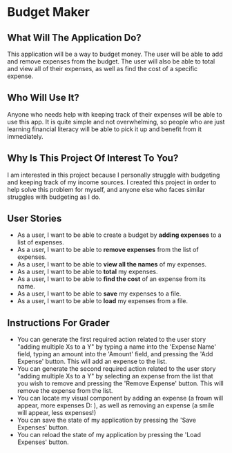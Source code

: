 # Budget Maker

## What Will The Application Do?
This application will be a way to budget money. The user will be able to add and remove 
expenses from the budget. The user will also be able to total and view all of their 
expenses, as well as find the cost of a specific expense.

## Who Will Use It?
Anyone who needs help with keeping track of their expenses will be
able to use this app. It is quite simple and not overwhelming, so people
who are just learning financial literacy will be able to pick it up
and benefit from it immediately.

## Why Is This Project Of Interest To You?
I am interested in this project because I personally struggle with budgeting
and keeping track of my income sources. I created this project in order to
help solve this problem for myself, and anyone else who faces similar
struggles with budgeting as I do.

## User Stories
- As a user, I want to be able to create a budget by **adding expenses** to a list
  of expenses.
- As a user, I want to be able to **remove expenses** from the list of expenses.
- As a user, I want to be able to **view all the names** of my expenses.
- As a user, I want to be able to **total** my expenses.
- As a user, I want to be able to **find the cost** of an expense from its name.
- As a user, I want to be able to **save** my expenses to a file.
- As a user, I want to be able to **load** my expenses from a file.

## Instructions For Grader
- You can generate the first required action related to the user story "adding multiple Xs to a Y" by typing a name
into the 'Expense Name' field, typing an amount into the 'Amount' field, and pressing the 'Add Expense' button.
This will add an expense to the list.
- You can generate the second required action related to the user story "adding multiple Xs to a Y" by selecting an
expense from the list that you wish to remove and pressing the 'Remove Expense' button. This will remove the expense
from the list.
- You can locate my visual component by adding an expense (a frown will appear, more expenses D: ), as well as removing
an expense (a smile will appear, less expenses!)
- You can save the state of my application by pressing the 'Save Expenses' button.
- You can reload the state of my application by pressing the 'Load Expenses' button.